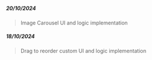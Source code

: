 ##### 20/10/2024

> Image Carousel UI and logic implementation

##### 18/10/2024

> Drag to reorder custom UI and logic implementation
